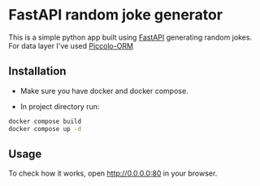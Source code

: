 # FastAPI random joke generator

This is a simple python app built using [FastAPI](https://fastapi.tiangolo.com/) generating random jokes. \
For data layer I've used [Piccolo-ORM](https://piccolo-orm.com/)

## Installation

- Make sure you have docker and docker compose.

- In project directory run:

```bash
docker compose build
docker compose up -d
```

## Usage

To check how it works, open http://0.0.0.0:80 in your browser.
